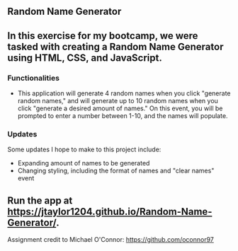 ## Random Name Generator

## In this exercise for my bootcamp, we were tasked with creating a Random Name Generator using HTML, CSS, and JavaScript.


### Functionalities
- This application will generate 4 random names when you click "generate random names," and will generate up to 10 random names when you click "generate a desired amount of names." On this event, you will be prompted to enter a number between 1-10, and the names will populate.

### Updates
Some updates I hope to make to this project include:
- Expanding amount of names to be generated
- Changing styling, including the format of names and "clear names" event

## Run the app at https://jtaylor1204.github.io/Random-Name-Generator/.

Assignment credit to Michael O'Connor: https://github.com/oconnor97



